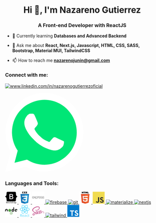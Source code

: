 <h1 align="center">Hi 👋, I'm Nazareno Gutierrez</h1>
<h3 align="center">A Front-end Developer with ReactJS</h3>

- 🌱 Currently learning **Databases and Advanced Backend**

- 💬 Ask me about **React, Next.js, Javascript, HTML, CSS, SASS, Bootstrap, Material MUI, TailwindCSS**

- 📫 How to reach me **nazarenojunin@gmail.com**

<h3 align="left">Connect with me:</h3>
<p align="left">
<a href="https://www.linkedin.com/in/nazarenogutierrezoficial" target="blank"><img align="center" src="https://raw.githubusercontent.com/rahuldkjain/github-profile-readme-generator/master/src/images/icons/Social/linked-in-alt.svg" alt="www.linkedin.com/in/nazarenogutierrezoficial" height="30" width="40" /></a>
<a href="https://wa.me/2364329720" target="blank">

<svg width="256" height="259" xmlns="http://www.w3.org/2000/svg" preserveAspectRatio="xMidYMid"><path d="m67.663 221.823 4.185 2.093c17.44 10.463 36.971 15.346 56.503 15.346 61.385 0 111.609-50.224 111.609-111.609 0-29.297-11.859-57.897-32.785-78.824-20.927-20.927-48.83-32.785-78.824-32.785-61.385 0-111.61 50.224-110.912 112.307 0 20.926 6.278 41.156 16.741 58.594l2.79 4.186-11.16 41.156 41.853-10.464Z" fill="#00E676"/><path d="M219.033 37.668C195.316 13.254 162.531 0 129.048 0 57.898 0 .698 57.897 1.395 128.35c0 22.322 6.278 43.947 16.742 63.478L0 258.096l67.663-17.439c18.834 10.464 39.76 15.347 60.688 15.347 70.453 0 127.653-57.898 127.653-128.35 0-34.181-13.254-66.269-36.97-89.986ZM129.048 234.38c-18.834 0-37.668-4.882-53.712-14.648l-4.185-2.093-40.458 10.463 10.463-39.76-2.79-4.186C7.673 134.63 22.322 69.058 72.546 38.365c50.224-30.692 115.097-16.043 145.79 34.181 30.692 50.224 16.043 115.097-34.18 145.79-16.045 10.463-35.576 16.043-55.108 16.043Zm61.385-77.428-7.673-3.488s-11.16-4.883-18.136-8.371c-.698 0-1.395-.698-2.093-.698-2.093 0-3.488.698-4.883 1.396 0 0-.697.697-10.463 11.858-.698 1.395-2.093 2.093-3.488 2.093h-.698c-.697 0-2.092-.698-2.79-1.395l-3.488-1.395c-7.673-3.488-14.648-7.674-20.229-13.254-1.395-1.395-3.488-2.79-4.883-4.185-4.883-4.883-9.766-10.464-13.253-16.742l-.698-1.395c-.697-.698-.697-1.395-1.395-2.79 0-1.395 0-2.79.698-3.488 0 0 2.79-3.488 4.882-5.58 1.396-1.396 2.093-3.488 3.488-4.883 1.395-2.093 2.093-4.883 1.395-6.976-.697-3.488-9.068-22.322-11.16-26.507-1.396-2.093-2.79-2.79-4.883-3.488H83.01c-1.396 0-2.79.698-4.186.698l-.698.697c-1.395.698-2.79 2.093-4.185 2.79-1.395 1.396-2.093 2.79-3.488 4.186-4.883 6.278-7.673 13.951-7.673 21.624 0 5.58 1.395 11.161 3.488 16.044l.698 2.093c6.278 13.253 14.648 25.112 25.81 35.575l2.79 2.79c2.092 2.093 4.185 3.488 5.58 5.58 14.649 12.557 31.39 21.625 50.224 26.508 2.093.697 4.883.697 6.976 1.395h6.975c3.488 0 7.673-1.395 10.464-2.79 2.092-1.395 3.487-1.395 4.882-2.79l1.396-1.396c1.395-1.395 2.79-2.092 4.185-3.487 1.395-1.395 2.79-2.79 3.488-4.186 1.395-2.79 2.092-6.278 2.79-9.765v-4.883s-.698-.698-2.093-1.395Z" fill="#FFF"/></svg>

</a>
</p>

<h3 align="left">Languages and Tools:</h3>
<p align="left"> <a href="https://getbootstrap.com" target="_blank" rel="noreferrer"> <img src="https://raw.githubusercontent.com/devicons/devicon/master/icons/bootstrap/bootstrap-plain-wordmark.svg" alt="bootstrap" width="40" height="40"/> </a> <a href="https://www.w3schools.com/css/" target="_blank" rel="noreferrer"> <img src="https://raw.githubusercontent.com/devicons/devicon/master/icons/css3/css3-original-wordmark.svg" alt="css3" width="40" height="40"/> </a> <a href="https://expressjs.com" target="_blank" rel="noreferrer"> <img src="https://raw.githubusercontent.com/devicons/devicon/master/icons/express/express-original-wordmark.svg" alt="express" width="40" height="40"/> </a> <a href="https://firebase.google.com/" target="_blank" rel="noreferrer"> <img src="https://www.vectorlogo.zone/logos/firebase/firebase-icon.svg" alt="firebase" width="40" height="40"/> </a> <a href="https://git-scm.com/" target="_blank" rel="noreferrer"> <img src="https://www.vectorlogo.zone/logos/git-scm/git-scm-icon.svg" alt="git" width="40" height="40"/> </a> <a href="https://www.w3.org/html/" target="_blank" rel="noreferrer"> <img src="https://raw.githubusercontent.com/devicons/devicon/master/icons/html5/html5-original-wordmark.svg" alt="html5" width="40" height="40"/> </a> <a href="https://developer.mozilla.org/en-US/docs/Web/JavaScript" target="_blank" rel="noreferrer"> <img src="https://raw.githubusercontent.com/devicons/devicon/master/icons/javascript/javascript-original.svg" alt="javascript" width="40" height="40"/> </a> <a href="https://materializecss.com/" target="_blank" rel="noreferrer"> <img src="https://raw.githubusercontent.com/prplx/svg-logos/5585531d45d294869c4eaab4d7cf2e9c167710a9/svg/materialize.svg" alt="materialize" width="40" height="40"/> </a> <a href="https://nextjs.org/" target="_blank" rel="noreferrer"> <img src="https://cdn.worldvectorlogo.com/logos/nextjs-2.svg" alt="nextjs" width="40" height="40"/> </a> <a href="https://nodejs.org" target="_blank" rel="noreferrer"> <img src="https://raw.githubusercontent.com/devicons/devicon/master/icons/nodejs/nodejs-original-wordmark.svg" alt="nodejs" width="40" height="40"/> </a> <a href="https://reactjs.org/" target="_blank" rel="noreferrer"> <img src="https://raw.githubusercontent.com/devicons/devicon/master/icons/react/react-original-wordmark.svg" alt="react" width="40" height="40"/> </a> <a href="https://sass-lang.com" target="_blank" rel="noreferrer"> <img src="https://raw.githubusercontent.com/devicons/devicon/master/icons/sass/sass-original.svg" alt="sass" width="40" height="40"/> </a> <a href="https://tailwindcss.com/" target="_blank" rel="noreferrer"> <img src="https://www.vectorlogo.zone/logos/tailwindcss/tailwindcss-icon.svg" alt="tailwind" width="40" height="40"/> </a> <a href="https://www.typescriptlang.org/" target="_blank" rel="noreferrer"> <img src="https://raw.githubusercontent.com/devicons/devicon/master/icons/typescript/typescript-original.svg" alt="typescript" width="40" height="40"/> </a> </p>
